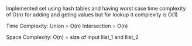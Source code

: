 Implemented set using hash tables and having worst case time complexity of O(n) for adding and 
geting values but for lookup it complexity is O(1)

Time Complexity:
Union = O(n)
Intersection = O(n)

Space Complexity:
O(n) = size of input llist_1 and llist_2